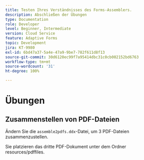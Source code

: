 ```yaml
---
title: Testen Ihres Verständnisses des Forms-Assemblers.
description: Abschließen der Übungen
type: Documentation
role: Developer
level: Beginner, Intermediate
version: Cloud Service
feature: Adaptive Forms
topic: Development
jira: KT-9980
exl-id: 6bd47a37-5a4e-47a9-9be7-782f611d8f13
source-git-commit: 30d6120ec99f7a95414dbc31c0cb002152bd6763
workflow-type: tm+mt
source-wordcount: '31'
ht-degree: 100%

---
```


# Übungen

## Zusammenstellen von PDF-Dateien

Ändern Sie die `assemble2pdfs.ddx`-Datei, um 3 PDF-Dateien zusammenzustellen.

Sie platzieren das dritte PDF-Dokument unter dem Ordner resources/pdffiles.
